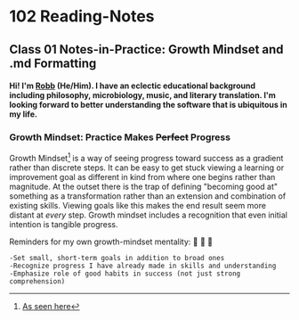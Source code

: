 # 102 Reading-Notes

## **Class 01 Notes-in-Practice: Growth Mindset and .md Formatting**

#### Hi! I'm [Robb](https://github.com/RobbMAlexander) (He/Him). I have an eclectic educational background including philosophy, microbiology, music, and literary translation. I'm looking forward to better understanding the software that is ubiquitous in my life.

### Growth Mindset: Practice Makes ~~Perfect~~ Progress

Growth Mindset[^1] is a way of seeing progress toward success as a gradient rather than discrete steps. It can be easy to get stuck viewing a learning or improvement goal as different in kind from where one begins rather than magnitude. At the outset there is the trap of defining "becoming good at" something as a transformation rather than an extension and combination of existing skills. Viewing goals like this makes the end result seem more distant at *every* step. Growth mindset includes a recognition that even initial intention is tangible progress. 


Reminders for my own growth-mindset mentality: :microscope: :hiking_boot: :repeat:
```
-Set small, short-term goals in addition to broad ones
-Recognize progress I have already made in skills and understanding
-Emphasize role of good habits in success (not just strong comprehension) 
```



[^1]:  [As seen here](https://www.atlassian.com/blog/inside-atlassian/growth-mindset)
